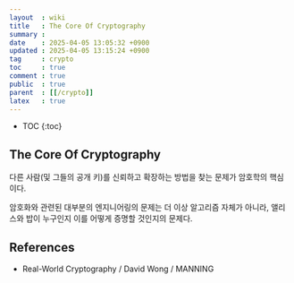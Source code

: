 ```yaml
---
layout  : wiki
title   : The Core Of Cryptography
summary : 
date    : 2025-04-05 13:05:32 +0900
updated : 2025-04-05 13:15:24 +0900
tag     : crypto
toc     : true
comment : true
public  : true
parent  : [[/crypto]]
latex   : true
---
```

* TOC
{:toc}

## The Core Of Cryptography

다른 사람(및 그들의 공개 키)를 신뢰하고 확장하는 방법을 찾는 문제가 암호학의 핵심이다.

암호화와 관련된 대부분의 엔지니어링의 문제는 더 이상 알고리즘 자체가 아니라, 앨리스와 밥이 누구인지 이를 어떻게 증명할 것인지의 문제다.

## References

- Real-World Cryptography / David Wong / MANNING